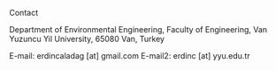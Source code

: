 Contact

Department of Environmental Engineering, Faculty of Engineering, Van Yuzuncu Yil University, 65080 Van, Turkey

E-mail: erdincaladag [at] gmail.com
E-mail2: erdinc [at] yyu.edu.tr
